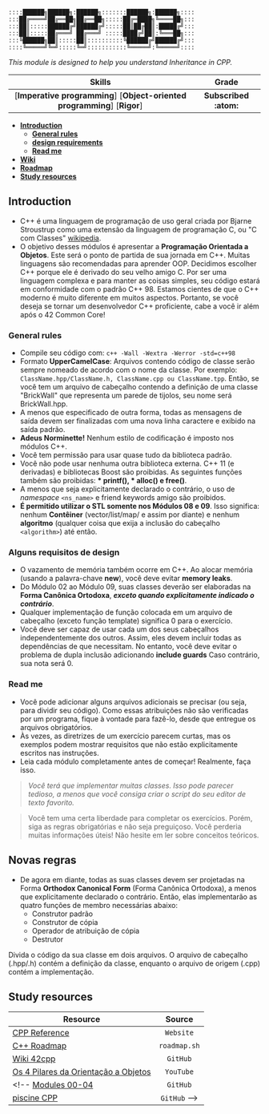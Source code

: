 ```
::::██████╗██████╗:██████╗:::::::██████╗:██████╗:::: 
:::██╔════╝██╔══██╗██╔══██╗:::::██╔═████╗╚════██╗:::
:::██║:::::██████╔╝██████╔╝:::::██║██╔██║:█████╔╝:::
:::██║:::::██╔═══╝ ██╔═══╝ :::::████╔╝██║:╚═══██╗:::
:::╚██████╗██║:::::██║::::::::::╚██████╔╝██████╔╝:::
::::╚═════╝╚═╝:::::╚═╝:::::::::::╚═════╝:╚═════╝::::
```
                                             
*This module is designed to help you understand Inheritance in CPP.*

 Skills | Grade |
:------:|:-----:|
[**Imperative programming**] [**Object-oriented programming**] [**Rigor**] | **Subscribed :atom:**
<!-- **:white_check_mark: 100%** -->

* **[Introduction](#introduction)**
  * **[General rules](#general-rules)**
  * **[design requirements](#alguns-requisitos-de-design)**
  * **[Read me](#read-me)**
* **[Wiki](https://github.com/faleite/42cpp00/wiki/Module-IV)**
* **[Roadmap](https://faleite.github.io/cpp)**
* **[Study resources](#study-resources)**
<!-- * ### [Usage]() -->
<!-- * ### [Workflow](#workflow-1) -->
<!-- * ### [Tools](#tools-1) -->

## Introduction

- C++ é uma linguagem de programação de uso geral criada por Bjarne Stroustrup como uma extensão da linguagem de programação C, ou "C com Classes" [wikipedia](https://en.wikipedia.org/wiki/C++).
- O objetivo desses módulos é apresentar a **Programação Orientada a Objetos**. Este será o ponto de partida de sua jornada em C++. Muitas linguagens são recomendadas para aprender OOP. Decidimos escolher C++ porque ele é derivado do seu velho amigo C. Por ser uma linguagem complexa e para manter as coisas simples, seu código estará em conformidade com o padrão C++ 98. Estamos cientes de que o C++ moderno é muito diferente em muitos aspectos. Portanto, se você deseja se tornar um desenvolvedor C++ proficiente, cabe a você ir além após o 42 Common Core!

### General rules
- Compile seu código com: `c++ -Wall -Wextra -Werror -std=c++98`
- Formato **UpperCamelCase**: Arquivos contendo código de classe serão sempre nomeado de acordo com o nome da classe. Por exemplo: `ClassName.hpp/ClassName.h, ClassName.cpp ou ClassName.tpp`. Então, se você tem um arquivo de cabeçalho contendo a definição de uma classe "BrickWall" que representa um parede de tijolos, seu nome será BrickWall.hpp.
- A menos que especificado de outra forma, todas as mensagens de saída devem ser finalizadas com uma nova linha caractere e exibido na saída padrão.
- **Adeus Norminette!** Nenhum estilo de codificação é imposto nos módulos C++.
- Você tem permissão para usar quase tudo da biblioteca padrão.
- Você não pode usar nenhuma outra biblioteca externa. C++ 11 (e derivadas) e bibliotecas Boost são proibidas. As seguintes funções também são proibidas: **\* printf(), \* alloc() e free()**.
- A menos que seja explicitamente declarado o contrário, o uso de *namespace* `<ns_name>` e friend keywords amigo são proibidos.
- **É permitido utilizar o STL somente nos Módulos 08 e 09**. Isso significa: nenhum **Contêiner** (vector/list/map/ e assim por diante) e nenhum **algoritmo** (qualquer coisa que exija a inclusão do cabeçalho `<algorithm>`) até então.

### Alguns requisitos de design
- O vazamento de memória também ocorre em C++. Ao alocar memória (usando a palavra-chave **new**), você deve evitar **memory leaks**.
- Do Módulo 02 ao Módulo 09, suas classes deverão ser elaboradas na **Forma Canônica Ortodoxa**, ***exceto quando explicitamente indicado o contrário***.
- Qualquer implementação de função colocada em um arquivo de cabeçalho (exceto função template) significa 0 para o exercício.
- Você deve ser capaz de usar cada um dos seus cabeçalhos independentemente dos outros. Assim, eles devem incluir todas as dependências de que necessitam. No entanto, você deve evitar o problema de dupla inclusão adicionando **include guards** Caso contrário, sua nota será 0.

### Read me
- Você pode adicionar alguns arquivos adicionais se precisar (ou seja, para dividir seu código). Como essas atribuições não são verificadas por um programa, fique à vontade para fazê-lo, desde que entregue os arquivos obrigatórios.
- Às vezes, as diretrizes de um exercício parecem curtas, mas os exemplos podem mostrar requisitos que não estão explicitamente escritos nas instruções.
- Leia cada módulo completamente antes de começar! Realmente, faça isso.

> *Você terá que implementar muitas classes. Isso pode parecer tedioso, a menos que você consiga criar o script do seu editor de texto favorito.*

> Você tem uma certa liberdade para completar os exercícios. Porém, siga as regras obrigatórias e não seja preguiçoso. Você perderia muitas informações úteis! Não hesite em ler sobre conceitos teóricos.

## Novas regras
- De agora em diante, todas as suas classes devem ser projetadas na Forma **Orthodox Canonical Form** (Forma Canônica Ortodoxa), a menos que explicitamente declarado o contrário. Então, elas implementarão as quatro funções de membro necessárias abaixo:
  - Construtor padrão
  - Construtor de cópia
  - Operador de atribuição de cópia
  - Destrutor

Divida o código da sua classe em dois arquivos. O arquivo de cabeçalho (.hpp/.h) contém a definição da classe, enquanto o arquivo de origem (.cpp) contém a implementação.

## Study resources
Resource | Source
---------|:-----:
[CPP Reference](https://cplusplus.com/) | `Website`
[C++ Roadmap](https://roadmap.sh/cpp) | `roadmap.sh`
[Wiki 42cpp](https://github.com/qingqingqingli/CPP/wiki) | `GitHub`
[Os 4 Pilares da Orientação a Objetos](https://www.youtube.com/live/j2w8sMWhngo?si=eVnd-m_T-J3S8XpA) | `YouTube`
<!-- [Modules 00-04](https://github.com/pin3dev/42_CPP_Modules_00-04) | `GitHub` 
[piscine CPP](https://github.com/paulahemsi/piscine_cpp) | `GitHub` -->

